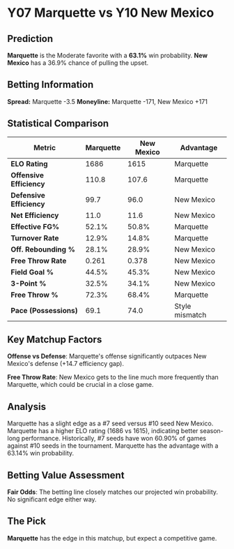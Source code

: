 # Y07 Marquette vs Y10 New Mexico

## Prediction
**Marquette** is the Moderate favorite with a **63.1%** win probability.
**New Mexico** has a 36.9% chance of pulling the upset.

## Betting Information
**Spread:** Marquette -3.5
**Moneyline:** Marquette -171, New Mexico +171

## Statistical Comparison

| Metric | Marquette | New Mexico | Advantage |
|--------|-----------------|-----------------|----------|
| **ELO Rating** | 1686 | 1615 | Marquette |
| **Offensive Efficiency** | 110.8 | 107.6 | Marquette |
| **Defensive Efficiency** | 99.7 | 96.0 | New Mexico |
| **Net Efficiency** | 11.0 | 11.6 | New Mexico |
| **Effective FG%** | 52.1% | 50.8% | Marquette |
| **Turnover Rate** | 12.9% | 14.8% | Marquette |
| **Off. Rebounding %** | 28.1% | 28.9% | New Mexico |
| **Free Throw Rate** | 0.261 | 0.378 | New Mexico |
| **Field Goal %** | 44.5% | 45.3% | New Mexico |
| **3-Point %** | 32.5% | 34.1% | New Mexico |
| **Free Throw %** | 72.3% | 68.4% | Marquette |
| **Pace (Possessions)** | 69.1 | 74.0 | Style mismatch |

## Key Matchup Factors

**Offense vs Defense**: Marquette's offense significantly outpaces New Mexico's defense (+14.7 efficiency gap).

**Free Throw Rate**: New Mexico gets to the line much more frequently than Marquette, which could be crucial in a close game.

## Analysis

Marquette has a slight edge as a #7 seed versus #10 seed New Mexico. Marquette has a higher ELO rating (1686 vs 1615), indicating better season-long performance. Historically, #7 seeds have won 60.90% of games against #10 seeds in the tournament. Marquette has the advantage with a 63.14% win probability.

## Betting Value Assessment

**Fair Odds**: The betting line closely matches our projected win probability. No significant edge either way.

## The Pick

**Marquette** has the edge in this matchup, but expect a competitive game.

